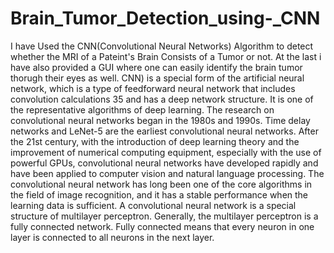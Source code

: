 # Brain_Tumor_Detection_using-_CNN
I have Used the CNN(Convolutional Neural Networks) Algorithm to detect whether the MRI of a Pateint's Brain Consists of a Tumor or not.
At the last i have also provided a GUI where one can easily identify the brain tumor thorugh their eyes as well.
CNN) is a special form of the artificial neural network, which is a type of feedforward
neural network that includes convolution calculations 35 and has a deep network
structure. It is one of the representative algorithms of deep learning. The research on
convolutional neural networks began in the 1980s and 1990s. Time delay networks and
LeNet-5 are the earliest convolutional neural networks. After the 21st century, with the
introduction of deep learning theory and the improvement of numerical computing
equipment, especially with the use of powerful GPUs, convolutional neural networks
have developed rapidly and have been applied to computer vision and natural language
processing. The convolutional neural network has long been one of the core algorithms
in the field of image recognition, and it has a stable performance when the learning data
is sufficient. A convolutional neural network is a special structure of multilayer
perceptron. Generally, the multilayer perceptron is a fully connected network. Fully
connected means that every neuron in one layer is connected to all neurons in the next
layer.
